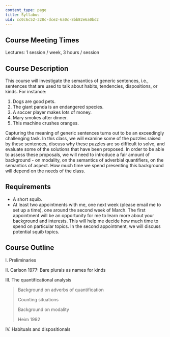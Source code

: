 ```yaml
---
content_type: page
title: Syllabus
uid: cc0c6c52-328c-dce2-6a0c-8bb82e6a0bd2
---
```


Course Meeting Times
--------------------

Lectures: 1 session / week, 3 hours / session

Course Description
------------------

This course will investigate the semantics of generic sentences, i.e., sentences that are used to talk about habits, tendencies, dispositions, or kinds. For instance:

1.  Dogs are good pets.
2.  The giant panda is an endangered species.
3.  A soccer player makes lots of money.
4.  Mary smokes after dinner.
5.  This machine crushes oranges.

Capturing the meaning of generic sentences turns out to be an exceedingly challenging task. In this class, we will examine some of the puzzles raised by these sentences, discuss why these puzzles are so difficult to solve, and evaluate some of the solutions that have been proposed. In order to be able to assess these proposals, we will need to introduce a fair amount of background - on modality, on the semantics of adverbial quantifiers, on the semantics of aspect. How much time we spend presenting this background will depend on the needs of the class.

Requirements
------------

*   A short squib.
*   At least two appointments with me, one next week (please email me to set up a time), one around the second week of March. The first appointment will be an opportunity for me to learn more about your background and interests. This will help me decide how much time to spend on particular topics. In the second appointment, we will discuss potential squib topics.

Course Outline
--------------

I. Preliminaries

II. Carlson 1977: Bare plurals as names for kinds

III. The quantificational analysis

> Background on adverbs of quantification
> 
> Counting situations
> 
> Background on modality
> 
> Heim 1992

IV. Habituals and dispositionals